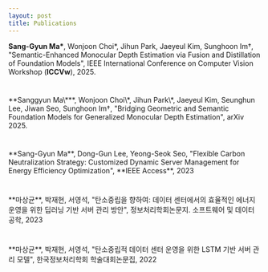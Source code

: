 ```yaml
---
layout: post
title: Publications
---
```


**Sang-Gyun Ma\***, Wonjoon Choi\*, Jihun Park, Jaeyeul Kim, Sunghoon Im†, "Semantic-Enhanced Monocular Depth Estimation via Fusion and Distillation of Foundation Models", IEEE International Conference on Computer Vision Workshop (**ICCVw**), 2025.
<h1></h1>
**Sanggyun Ma\***, Wonjoon Choi\*, Jihun Park\*, Jaeyeul Kim, Seunghun Lee, Jiwan Seo, Sunghoon Im†, "Bridging Geometric and Semantic Foundation Models for Generalized Monocular Depth Estimation", arXiv 2025.
<h1></h1>
**Sang-Gyun Ma**, Dong-Gun Lee, Yeong-Seok Seo, "Flexible Carbon Neutralization Strategy: Customized Dynamic Server Management for Energy Efficiency Optimization", **IEEE Access**, 2023
<h1></h1>
**마상균**, 박재현, 서영석, "탄소중립을 향하여: 데이터 센터에서의 효율적인 에너지 운영을 위한 딥러닝 기반 서버 관리 방안",
정보처리학회논문지. 소프트웨어 및 데이터 공학, 2023
<h1></h1>
**마상균**, 박재현, 서영석, "탄소중립적 데이터 센터 운영을 위한 LSTM 기반 서버 관리 모델", 한국정보처리학회 학술대회논문집, 2022
